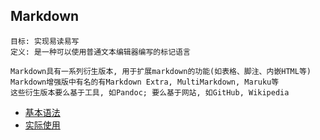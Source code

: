 ## Markdown

```
目标: 实现易读易写
定义: 是一种可以使用普通文本编辑器编写的标记语言

Markdown具有一系列衍生版本, 用于扩展markdown的功能(如表格、脚注、内嵌HTML等)
Markdown增强版中有名的有Markdown Extra, MultiMarkdown, Maruku等
这些衍生版本要么基于工具, 如Pandoc; 要么基于网站, 如GitHub, Wikipedia
```

+ [基本语法](/efficiency/markdown/syntax.md)
+ [实际使用](/efficiency/markdown/solve.md)
